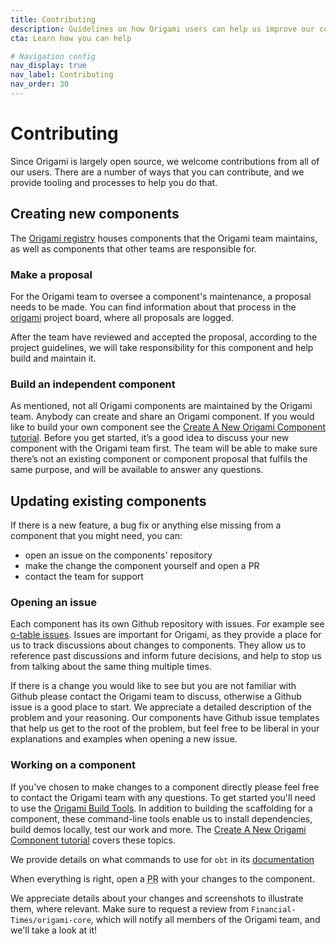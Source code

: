 ```yaml
---
title: Contributing
description: Guidelines on how Origami users can help us improve our components and services.
cta: Learn how you can help

# Navigation config
nav_display: true
nav_label: Contributing
nav_order: 30
---
```


# Contributing

Since Origami is largely open source, we welcome contributions from all of our users. There are a number of ways that you can contribute, and we provide tooling and processes to help you do that.

## Creating new components

The <a href="https://registry.origami.ft.com/components/">Origami registry</a> houses components that the Origami team maintains, as well as components that other teams are responsible for.

### Make a proposal
For the Origami team to oversee a component's maintenance, a proposal needs to be made.
You can find information about that process in the <a href="https://github.com/Financial-Times/origami/blob/master/.github/CONTRIBUTING.md">origami</a> project board, where all proposals are logged.

After the team have reviewed and accepted the proposal, according to the project guidelines, we will take responsibility for this component and help build and maintain it.

### Build an independent component
As mentioned, not all Origami components are maintained by the Origami team. Anybody can create and share an Origami component. If you would like to build your own component see the [Create A New Origami Component tutorial](https://origami.ft.com/documentation/tutorials/create-a-new-component-part-1/). Before you get started, it’s a good idea to discuss your new component with the Origami team first. The team will be able to make sure there’s not an existing component or component proposal that fulfils the same purpose, and will be available to answer any questions.

## Updating existing components

If there is a new feature, a bug fix or anything else missing from a component that you might need, you can:

- open an issue on the components' repository
- make the change the component yourself and open a PR
- contact the team for support

### Opening an issue

Each component has its own Github repository with issues. For example see [o-table issues](https://github.com/Financial-Times/o-table/issues). Issues are important for Origami, as they provide a place for us to track discussions about changes to components. They allow us to reference past discussions and inform future decisions, and help to stop us from talking about the same thing multiple times.

If there is a change you would like to see but you are not familiar with Github please contact the Origami team to discuss, otherwise a Github issue is a good place to start. We appreciate a detailed description of the problem and your reasoning. Our components have Github issue templates that help us get to the root of the problem, but feel free to be liberal in your explanations and examples when opening a new issue.

### Working on a component

If you've chosen to make changes to a component directly please feel free to contact the Origami team with any questions. To get started you'll need to use the [Origami Build Tools](https://github.com/Financial-Times/origami-build-tools#readme). In addition to building the scaffolding for a component, these command-line tools enable us to install dependencies, build demos locally, test our work and more. The [Create A New Origami Component tutorial](https://origami.ft.com/documentation/tutorials/create-a-new-component-part-1/) covers these topics.

We provide details on what commands to use for `obt` in its <a href="https://github.com/Financial-Times/origami-build-tools#readme">documentation</a>

When everything is right, open a <abbr title="Pull request">PR</abbr> with your changes to the component.

We appreciate details about your changes and screenshots to illustrate them, where relevant. Make sure to request a review from `Financial-Times/origami-core`, which will notify all members of the Origami team, and we'll take a look at it!
